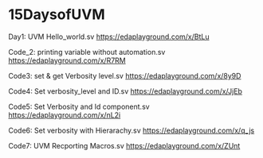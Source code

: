 # 15DaysofUVM

Day1: UVM Hello_world.sv
https://edaplayground.com/x/BtLu

Code_2: printing variable without automation.sv
https://edaplayground.com/x/R7RM

Code3: set & get  Verbosity level.sv
https://edaplayground.com/x/8y9D

Code4: Set verbosity_level and ID.sv
https://edaplayground.com/x/JjEb

Code5: Set Verbosity and Id component.sv
https://edaplayground.com/x/nL2i

Code6: Set verbosity with Hierarachy.sv
https://edaplayground.com/x/q_js

Code7: UVM Recporting Macros.sv
https://edaplayground.com/x/ZUnt
